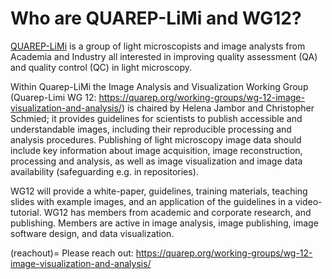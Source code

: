 # Who are QUAREP-LiMi and WG12?

[QUAREP-LiMi](https://quarep.org/) is a group of light microscopists and image analysts from Academia and Industry all interested in improving quality assessment (QA) and quality control (QC) in light microscopy. 

Within Quarep-LiMi the Image Analysis and Visualization Working Group (Quarep-Limi WG 12: https://quarep.org/working-groups/wg-12-image-visualization-and-analysis/) is chaired by Helena Jambor and Christopher Schmied; it provides guidelines for scientists to publish accessible and understandable images, including their reproducible processing and analysis procedures. Publishing of light microscopy image data should include key information about image acquisition, image reconstruction, processing and analysis, as well as image visualization and image data availability (safeguarding e.g. in repositories).

WG12 will provide a white-paper, guidelines, training materials, teaching slides with example images, and an application of the guidelines in a video-tutorial. WG12 has members from academic and corporate research, and publishing. Members are active in image analysis, image publishing, image software design, and data visualization.

(reachout)=
Please reach out: https://quarep.org/working-groups/wg-12-image-visualization-and-analysis/

<!--Notes which will not be shown on the actual page-->